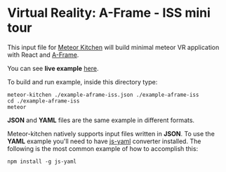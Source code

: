 Virtual Reality: A-Frame - ISS mini tour
========================================

This input file for <a href="http://www.meteorkitchen.com" target="_blank">Meteor Kitchen</a> will build minimal meteor VR application with React and <a href="https://aframe.io/" target="_blank">A-Frame</a>.

You can see **live example** <a href="http://example-aframe-iss.meteorfarm.com" target="_blank">here</a>.

To build and run example, inside this directory type:

```
meteor-kitchen ./example-aframe-iss.json ./example-aframe-iss
cd ./example-aframe-iss
meteor
```

**JSON** and **YAML** files are the same example in different formats.

Meteor-kitchen natively supports input files written in **JSON**. To use the **YAML** example you'll need to have <a href="https://www.npmjs.com/package/yaml-js" target="_blank">js-yaml</a> converter installed. The following is the most common example of how to accomplish this:

```
npm install -g js-yaml
```
